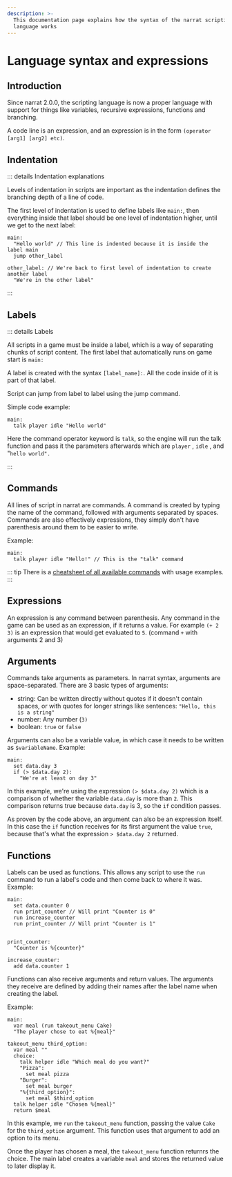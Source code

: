 ```yaml
---
description: >-
  This documentation page explains how the syntax of the narrat scripting
  language works
---
```


# Language syntax and expressions

## Introduction

Since narrat 2.0.0, the scripting language is now a proper language with support for things like variables, recursive expressions, functions and branching.

A code line is an expression, and an expression is in the form `(operator [arg1] [arg2] etc)`.

## Indentation

::: details Indentation explanations

Levels of indentation in scripts are important as the indentation defines the branching depth of a line of code.

The first level of indentation is used to define labels like `main:`, then everything inside that label should be one level of indentation higher, until we get to the next label:

```narrat
main:
  "Hello world" // This line is indented because it is inside the label main
  jump other_label

other_label: // We're back to first level of indentation to create another label
  "We're in the other label"
```

:::

## Labels

::: details Labels

All scripts in a game must be inside a label, which is a way of separating chunks of script content. The first label that automatically runs on game start is `main:`

A label is created with the syntax `[label_name]:`. All the code inside of it is part of that label.

Script can jump from label to label using the jump command.

Simple code example:

```narrat
main:
  talk player idle "Hello world"
```

Here the command operator keyword is `talk`, so the engine will run the talk function and pass it the parameters afterwards which are `player` , `idle` , and "`hello world".`

:::

## Commands

All lines of script in narrat are commands. A command is created by typing the name of the command, followed with arguments separated by spaces. Commands are also effectively expressions, they simply don't have parenthesis around them to be easier to write.

Example:

```narrat
main:
  talk player idle "Hello!" // This is the "talk" command
```

::: tip
There is a [cheatsheet of all available commands](../commands/all-commands.md) with usage examples.
:::

## Expressions

An expression is any command between parenthesis. Any command in the game can be used as an expression, if it returns a value. For example `(+ 2 3)` is an expression that would get evaluated to `5`. (command `+` with arguments 2 and 3)

## Arguments

Commands take arguments as parameters. In narrat syntax, arguments are space-separated. There are 3 basic types of arguments:

- string: Can be written directly without quotes if it doesn't contain spaces, or with quotes for longer strings like sentences: `"Hello, this is a string"`
- number: Any number (`3)`
- boolean: `true` or `false`

Arguments can also be a variable value, in which case it needs to be written as `$variableName`. Example:

```narrat
main:
  set data.day 3
  if (> $data.day 2):
    "We're at least on day 3"
```

In this example, we're using the expression `(> $data.day 2)` which is a comparison of whether the variable `data.day` is more than `2`. This comparison returns true because `data.day` is 3, so the `if` condition passes.

As proven by the code above, an argument can also be an expression itself. In this case the `if` function receives for its first argument the value `true`, because that's what the expression `> $data.day 2` returned.

## Functions

Labels can be used as functions. This allows any script to use the `run` command to run a label's code and then come back to where it was. Example:

```narrat
main:
  set data.counter 0
  run print_counter // Will print "Counter is 0"
  run increase_counter
  run print_counter // Will print "Counter is 1"


print_counter:
  "Counter is %{counter}"

increase_counter:
  add data.counter 1
```

Functions can also receive arguments and return values. The arguments they receive are defined by adding their names after the label name when creating the label.

Example:

```narrat
main:
  var meal (run takeout_menu Cake)
  "The player chose to eat %{meal}"

takeout_menu third_option:
  var meal ""
  choice:
    talk helper idle "Which meal do you want?"
    "Pizza":
      set meal pizza
    "Burger":
      set meal burger
    "%{third_option}":
      set meal $third_option
  talk helper idle "Chosen %{meal}"
  return $meal
```

In this example, we `run` the `takeout_menu` function, passing the value `Cake` for the `third_option` argument. This function uses that argument to add an option to its menu.

Once the player has chosen a meal, the `takeout_menu` function returnrs the choice. The main label creates a variable `meal` and stores the returned value to later display it.
